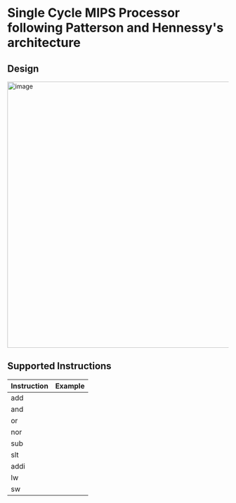# Single Cycle MIPS Processor following Patterson and Hennessy's architecture

## Design
<img width="979" height="607" alt="image" src="https://github.com/user-attachments/assets/87786616-d67d-4c25-bd24-7116751f7331" />

## Supported Instructions
| Instruction | Example |
|----------|----------|
| add    |     |
| and    |     |
| or     | 
| nor    | 
| sub    |
| slt    |
| addi   |
| lw     |
| sw|
